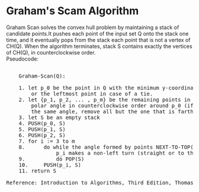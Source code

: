 # Graham's Scam Algorithm
Graham Scan solves the convex hull problem by maintaining a stack of candidate points.It pushes each point of the input set Q onto the stack one time, and it eventually pops from the stack each point that is not a vertex of CH(Q). When the algorithm terminates, stack S contains exactly the vertices of CH(Q), in counterclockwise order. <br>
Pseudocode:
<pre>

	Graham-Scan(Q):
	
	1. let p_0 be the point in Q with the minimum y-coordinate,
		or the leftmost point in case of a tie.
	2. let {p_1, p_2, ... , p_m} be the remaining points in Q, sorted by
		polar angle in counterclockwise order around p_0 (if more than one point has
		the same angle, remove all but the one that is farthest from p_0)
	3. let S be an empty stack
	4. PUSH(p_0, S)
	5. PUSH(p_1, S)
	6. PUSH(p_2, S)
	7. for i := 3 to m
	8. 		do while the angle formed by points NEXT-TO-TOP(S), TOP(S), and
				p_i makes a non-left turn (straight or to the right)
	9.			do POP(S)
	10.		PUSH(p_i, S)
	11. return S

Reference: Introduction to Algorithms, Third Edition, Thomas H. Cormen
</pre>
